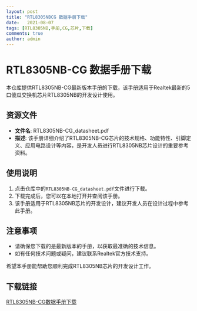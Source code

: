 ```yaml
---
layout: post
title: "RTL8305NBCG 数据手册下载"
date:   2021-08-07
tags: [RTL8305NB,手册,CG,芯片,下载]
comments: true
author: admin
---
```

# RTL8305NB-CG 数据手册下载

本仓库提供RTL8305NB-CG最新版本手册的下载，该手册适用于Realtek最新的5口傻瓜交换机芯片RTL8305NB的开发设计使用。

## 资源文件

- **文件名**: RTL8305NB-CG_datasheet.pdf
- **描述**: 该手册详细介绍了RTL8305NB-CG芯片的技术规格、功能特性、引脚定义、应用电路设计等内容，是开发人员进行RTL8305NB芯片设计的重要参考资料。

## 使用说明

1. 点击仓库中的`RTL8305NB-CG_datasheet.pdf`文件进行下载。
2. 下载完成后，您可以在本地打开并查阅该手册。
3. 该手册适用于RTL8305NB芯片的开发设计，建议开发人员在设计过程中参考此手册。

## 注意事项

- 请确保您下载的是最新版本的手册，以获取最准确的技术信息。
- 如有任何技术问题或疑问，建议联系Realtek官方技术支持。

希望本手册能帮助您顺利完成RTL8305NB芯片的开发设计工作。

## 下载链接

[RTL8305NB-CG数据手册下载](https://pan.quark.cn/s/39a92ee3b795)